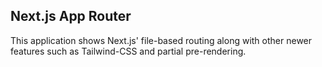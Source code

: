 ## Next.js App Router

This application shows Next.js' file-based routing along with other newer features such as Tailwind-CSS and partial pre-rendering.

